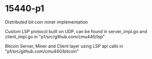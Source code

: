 # 15440-p1
Distributed bit coin miner implementation

Custom LSP protocol built on UDP, can be found in server_impl.go and client_impl.go in "p1/src/github.com/cmu440/lsp"

Bitcoin Server, Miner and Client layer using LSP api calls in "p1/src/github.com/cmu440/bitcoin"
